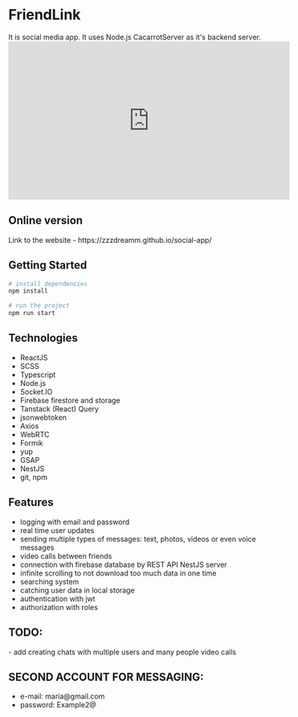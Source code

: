 <h1>FriendLink</h1>
It is social media app. It uses Node.js CacarrotServer as it's backend server.

<iframe width="560" height="315" src="https://youtu.be/aftrqimy7iQ" frameborder="0" allowfullscreen></iframe>

<h2>Online version</h2>
Link to the website - https://zzzdreamm.github.io/social-app/

<h2>Getting Started</h2>

```bash
# install dependencies
npm install

# run the project
npm run start
```

<h2>Technologies</h2>
<ul>
<li>ReactJS</li>
<li>SCSS</li>
<li>Typescript</li>
<li>Node.js</li>
<li>Socket.IO</li>
<li>Firebase firestore and storage</li>
    <li>Tanstack (React) Query</li>
<li>jsonwebtoken</li>
<li>Axios</li>
<li>WebRTC</li>
  <li>Formik</li>
  <li>yup</li>
  <li>GSAP</li>
<li>NestJS</li>
    <li>git, npm</li>
</ul>

<h2>Features</h2>

<ul>
  <li>logging with email and password</li>
  <li>real time user updates</li>
  <li>sending multiple types of messages: text, photos, videos or even voice messages</li>
  <li>video calls between friends</li>
  <li>connection with firebase database by REST API NestJS server</li>
  <li>infinite scrolling to not download too much data in one time</li>
  <li>searching system</li>
  <li>catching user data in local storage</li>
    <li>authentication with jwt</li>
    <li>authorization with roles</li>
</ul>

<h2>TODO:</h2>
- add creating chats with multiple users and many people video calls

<h2>SECOND ACCOUNT FOR MESSAGING:</h2>
<ul>
 <li>e-mail: maria@gmail.com</li>
<li>password: Example2@</li>
</ul>


